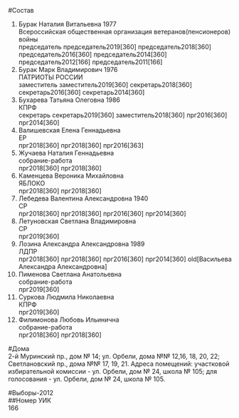 #Состав  
1. Бурак Наталия Витальевна 1977  
    Всероссийская общественная организация ветеранов(пенсионеров) войны  
    председатель председатель2019[360] председатель2018[360] председатель2016[360] председатель2014[360] председатель2012[166] председатель2011[166]  
2. Бурак Марк Владимирович 1976  
    ПАТРИОТЫ РОССИИ  
    заместитель заместитель2019[360] секретарь2018[360] секретарь2016[360] секретарь2014[360]  
3. Бухарева Татьяна Олеговна 1986  
    КПРФ  
    секретарь секретарь2019[360] заместитель2018[360] прг2016[360] прг2014[360]  
4. Валишевская Елена Геннадьевна  
    ЕР  
    прг2018[360] прг2018[360] прг2016[363]  
5. Жучаева Наталия Геннадьевна  
    собрание-работа  
    прг2018[360] прг2018[360]  
6. Каменцева Вероника Михайловна  
    ЯБЛОКО  
    прг2018[360] прг2018[360]  
7. Лебедева Валентина Александровна 1940  
    СР  
    прг2018[360] прг2018[360] прг2016[360] прг2014[360]  
8. Летуновская Светлана Владимировна  
    СР  
    прг2019[360]  
9. Лозина Александра Александровна 1989  
    ЛДПР  
    прг2018[360] прг2018[360] прг2016[360] прг2014[360] old[Васильева Александра Александровна]  
10. Пименова Светлана Анатольевна  
    собрание-работа  
    прг2019[360]  
11. Суркова Людмила Николаевна  
    КПРФ  
    прг2019[360]  
12. Филимонова Любовь Ильинична  
    собрание-работа  
    прг2018[360] прг2018[360]  
  
#Дома  
2-й Муринский пр., дом № 14; ул. Орбели, дома №№ 12,16, 18, 20, 22; Светлановский пр., дома №№ 17, 19, 21. Адреса помещений: участковой избирательной комиссии - ул. Орбели, дом № 24, школа № 105; для голосования - ул. Орбели, дом № 24, школа № 105.  
  
#Выборы-2012  
##Номер УИК  
166  
